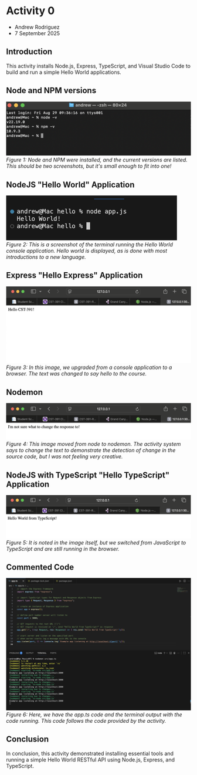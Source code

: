 # Activity 0
- Andrew Rodriguez
- 7 September 2025

## Introduction
This activity installs Node.js, Express, TypeScript, and Visual Studio Code to build and run a simple Hello World applications.  

## Node and NPM versions
![Node](../images/0-1.png)
*Figure 1: Node and NPM were installed, and the current versions are listed. This
should be two screenshots, but it's small enough to fit into one!*

## NodeJS "Hello World" Application
![Hello World](../images/0-2.png)
*Figure 2: This is a screenshot of the terminal running the Hello World console
application. Hello world is displayed, as is done with most introductions
to a new language.*

## Express "Hello Express" Application
![HelloExpress](../images/0-3.png)
*Figure 3: In this image, we upgraded from a console application to a browser. The
text was changed to say hello to the course.*

## Nodemon
![Nodemon](../images/0-4.png)
*Figure 4: This image moved from node to nodemon. The activity system says to
change the text to demonstrate the detection of change in the source
code, but I was not feeling very creative.*

## NodeJS with TypeScript "Hello TypeScript" Application
![HelloTypescript](../images/0-5.png)
*Figure 5: It is noted in the image itself, but we switched from JavaScript to
TypeScript and are still running in the browser.*

## Commented Code
![CommentedCode](../images/0-6.png)
*Figure 6: Here, we have the app.ts code and the terminal output with the code
running. This code follows the code provided by the activity.*

## Conclusion
In conclusion, this activity demonstrated installing essential tools and running a simple Hello World RESTful API using Node.js, Express, and TypeScript.  